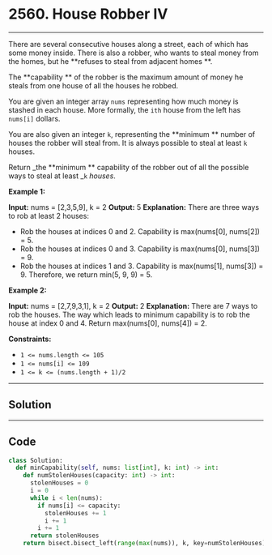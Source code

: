 # 2560. House Robber IV

---

There are several consecutive houses along a street, each of which has some money inside. There is also a robber, who wants to steal money from the homes, but he **refuses to steal from adjacent homes **.

The **capability ** of the robber is the maximum amount of money he steals from one house of all the houses he robbed.

You are given an integer array `nums` representing how much money is stashed in each house. More formally, the `ith` house from the left has `nums[i]` dollars.

You are also given an integer `k`, representing the **minimum ** number of houses the robber will steal from. It is always possible to steal at least `k` houses.

Return _the **minimum ** capability of the robber out of all the possible ways to steal at least _`k` _houses_.

 

**Example 1:**


**Input:** nums = [2,3,5,9], k = 2
**Output:** 5
**Explanation:** 
There are three ways to rob at least 2 houses:
- Rob the houses at indices 0 and 2. Capability is max(nums[0], nums[2]) = 5.
- Rob the houses at indices 0 and 3. Capability is max(nums[0], nums[3]) = 9.
- Rob the houses at indices 1 and 3. Capability is max(nums[1], nums[3]) = 9.
Therefore, we return min(5, 9, 9) = 5.


**Example 2:**


**Input:** nums = [2,7,9,3,1], k = 2
**Output:** 2
**Explanation:** There are 7 ways to rob the houses. The way which leads to minimum capability is to rob the house at index 0 and 4. Return max(nums[0], nums[4]) = 2.


 

**Constraints:**

  * `1 <= nums.length <= 105`
  * `1 <= nums[i] <= 109`
  * `1 <= k <= (nums.length + 1)/2`

---

## Solution



---

## Code
```python
class Solution:
  def minCapability(self, nums: list[int], k: int) -> int:
    def numStolenHouses(capacity: int) -> int:
      stolenHouses = 0
      i = 0
      while i < len(nums):
        if nums[i] <= capacity:
          stolenHouses += 1
          i += 1
        i += 1
      return stolenHouses
    return bisect.bisect_left(range(max(nums)), k, key=numStolenHouses)
```